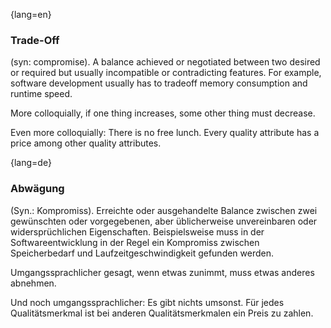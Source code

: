 {lang=en}
### Trade-Off

(syn: compromise). A balance achieved or negotiated between two desired or
required but usually incompatible or contradicting features. For example,
software development usually has to tradeoff memory consumption and runtime
speed.

  More colloquially, if one thing increases, some other thing must decrease.

  Even more colloquially: There is no free lunch. Every quality attribute
  has a price among other quality attributes.

{lang=de}
### Abwägung

(Syn.: Kompromiss). Erreichte oder ausgehandelte Balance zwischen zwei
gewünschten oder vorgegebenen, aber üblicherweise unvereinbaren oder
widersprüchlichen Eigenschaften. Beispielsweise muss in der
Softwareentwicklung in der Regel ein Kompromiss zwischen
Speicherbedarf und Laufzeitgeschwindigkeit gefunden werden.

Umgangssprachlicher gesagt, wenn etwas zunimmt, muss etwas anderes
abnehmen.

Und noch umgangssprachlicher: Es gibt nichts umsonst. Für jedes
Qualitätsmerkmal ist bei anderen Qualitätsmerkmalen ein Preis zu
zahlen.

